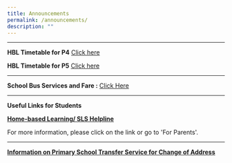 ```yaml
---
title: Announcements
permalink: /announcements/
description: ""
---
```

<!--### Announcements-->
<!--* * *-->
* * *
**HBL Timetable for P4**  [Click here](/files/p4%20hbl%20timetable.pdf)

**HBL Timetable for P5** [Click here](/files/p5%20hbl%20timetable.pdf)
* * *
**School Bus Services and Fare :** [Click Here](/information/school-bus-service/sbof/)
* * *
**Useful Links for Students**

**[Home-based Learning/ SLS Helpline](https://staging.d3975mj8dcgb9n.amplifyapp.com/for-parents/hbl/)**

For more information, please click on the link or go to 'For Parents'.

* * *
**[Information on Primary School Transfer Service for Change of Address](https://staging.d3975mj8dcgb9n.amplifyapp.com/for-parents/forms/)**